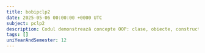 ```yaml
---
title: bobipclp2
date: 2025-05-06 00:00:00 +0000 UTC
subject: pclp2
description: Codul demonstrează concepte OOP: clase, obiecte, constructori (implicit, parametrizat, copiere), destructori și clase prietene. `Cerc` accesează membri privați din `Dreptunghi` prin relația de prietenie.
tags: []
uniYearAndSemester: 12
---
```


